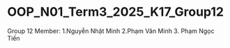 # OOP_N01_Term3_2025_K17_Group12
Group 12 Member:
1.Nguyễn Nhật Minh
2.Phạm Văn Minh
3. Phạm Ngọc Tiến

